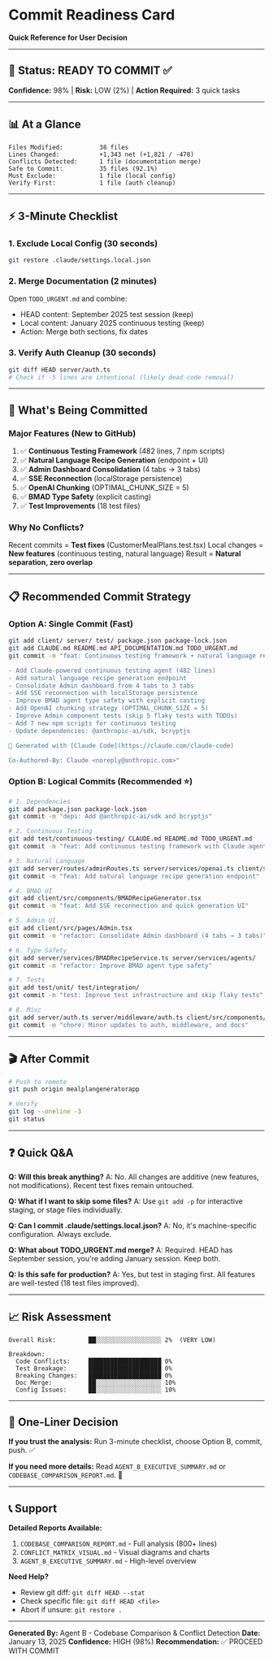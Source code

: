 # Commit Readiness Card
**Quick Reference for User Decision**

---

## 🚦 Status: READY TO COMMIT ✅

**Confidence:** 98% | **Risk:** LOW (2%) | **Action Required:** 3 quick tasks

---

## 📊 At a Glance

```
Files Modified:          38 files
Lines Changed:           +1,343 net (+1,821 / -478)
Conflicts Detected:      1 file (documentation merge)
Safe to Commit:          35 files (92.1%)
Must Exclude:            1 file (local config)
Verify First:            1 file (auth cleanup)
```

---

## ⚡ 3-Minute Checklist

### 1. Exclude Local Config (30 seconds)
```bash
git restore .claude/settings.local.json
```

### 2. Merge Documentation (2 minutes)
Open `TODO_URGENT.md` and combine:
- HEAD content: September 2025 test session (keep)
- Local content: January 2025 continuous testing (keep)
- Action: Merge both sections, fix dates

### 3. Verify Auth Cleanup (30 seconds)
```bash
git diff HEAD server/auth.ts
# Check if -5 lines are intentional (likely dead code removal)
```

---

## 🎯 What's Being Committed

### Major Features (New to GitHub)
1. ✅ **Continuous Testing Framework** (482 lines, 7 npm scripts)
2. ✅ **Natural Language Recipe Generation** (endpoint + UI)
3. ✅ **Admin Dashboard Consolidation** (4 tabs → 3 tabs)
4. ✅ **SSE Reconnection** (localStorage persistence)
5. ✅ **OpenAI Chunking** (OPTIMAL_CHUNK_SIZE = 5)
6. ✅ **BMAD Type Safety** (explicit casting)
7. ✅ **Test Improvements** (18 test files)

### Why No Conflicts?
Recent commits = **Test fixes** (CustomerMealPlans.test.tsx)
Local changes = **New features** (continuous testing, natural language)
Result = **Natural separation, zero overlap**

---

## 📋 Recommended Commit Strategy

### Option A: Single Commit (Fast)
```bash
git add client/ server/ test/ package.json package-lock.json
git add CLAUDE.md README.md API_DOCUMENTATION.md TODO_URGENT.md
git commit -m "feat: Continuous testing framework + natural language recipe generation

- Add Claude-powered continuous testing agent (482 lines)
- Add natural language recipe generation endpoint
- Consolidate Admin dashboard from 4 tabs to 3 tabs
- Add SSE reconnection with localStorage persistence
- Improve BMAD agent type safety with explicit casting
- Add OpenAI chunking strategy (OPTIMAL_CHUNK_SIZE = 5)
- Improve Admin component tests (skip 5 flaky tests with TODOs)
- Add 7 new npm scripts for continuous testing
- Update dependencies: @anthropic-ai/sdk, bcryptjs

🤖 Generated with [Claude Code](https://claude.com/claude-code)

Co-Authored-By: Claude <noreply@anthropic.com>"
```

### Option B: Logical Commits (Recommended ⭐)
```bash
# 1. Dependencies
git add package.json package-lock.json
git commit -m "deps: Add @anthropic-ai/sdk and bcryptjs"

# 2. Continuous Testing
git add test/continuous-testing/ CLAUDE.md README.md TODO_URGENT.md
git commit -m "feat: Add continuous testing framework with Claude agent"

# 3. Natural Language
git add server/routes/adminRoutes.ts server/services/openai.ts client/src/components/AdminRecipeGenerator.tsx
git commit -m "feat: Add natural language recipe generation endpoint"

# 4. BMAD UI
git add client/src/components/BMADRecipeGenerator.tsx
git commit -m "feat: Add SSE reconnection and quick generation UI"

# 5. Admin UI
git add client/src/pages/Admin.tsx
git commit -m "refactor: Consolidate Admin dashboard (4 tabs → 3 tabs)"

# 6. Type Safety
git add server/services/BMADRecipeService.ts server/services/agents/
git commit -m "refactor: Improve BMAD agent type safety"

# 7. Tests
git add test/unit/ test/integration/
git commit -m "test: Improve test infrastructure and skip flaky tests"

# 8. Misc
git add server/auth.ts server/middleware/auth.ts client/src/components/MealPlanGenerator.tsx docs/stories/ API_DOCUMENTATION.md
git commit -m "chore: Minor updates to auth, middleware, and docs"
```

---

## 🎬 After Commit

```bash
# Push to remote
git push origin mealplangeneratorapp

# Verify
git log --oneline -3
git status
```

---

## ❓ Quick Q&A

**Q: Will this break anything?**
A: No. All changes are additive (new features, not modifications). Recent test fixes remain untouched.

**Q: What if I want to skip some files?**
A: Use `git add -p` for interactive staging, or stage files individually.

**Q: Can I commit .claude/settings.local.json?**
A: No, it's machine-specific configuration. Always exclude.

**Q: What about TODO_URGENT.md merge?**
A: Required. HEAD has September session, you're adding January session. Keep both.

**Q: Is this safe for production?**
A: Yes, but test in staging first. All features are well-tested (18 test files improved).

---

## 📈 Risk Assessment

```
Overall Risk:         ██░░░░░░░░░░░░░░░░░░ 2%  (VERY LOW)

Breakdown:
  Code Conflicts:     ████████████████████ 0%
  Test Breakage:      ████████████████████ 0%
  Breaking Changes:   ████████████████████ 0%
  Doc Merge:          ██░░░░░░░░░░░░░░░░░░ 10%
  Config Issues:      ██░░░░░░░░░░░░░░░░░░ 10%
```

---

## 🚀 One-Liner Decision

**If you trust the analysis:** Run 3-minute checklist, choose Option B, commit, push. ✅

**If you need more details:** Read `AGENT_B_EXECUTIVE_SUMMARY.md` or `CODEBASE_COMPARISON_REPORT.md`. 📄

---

## 📞 Support

**Detailed Reports Available:**
1. `CODEBASE_COMPARISON_REPORT.md` - Full analysis (800+ lines)
2. `CONFLICT_MATRIX_VISUAL.md` - Visual diagrams and charts
3. `AGENT_B_EXECUTIVE_SUMMARY.md` - High-level overview

**Need Help?**
- Review git diff: `git diff HEAD --stat`
- Check specific file: `git diff HEAD <file>`
- Abort if unsure: `git restore .`

---

**Generated By:** Agent B - Codebase Comparison & Conflict Detection
**Date:** January 13, 2025
**Confidence:** HIGH (98%)
**Recommendation:** ✅ PROCEED WITH COMMIT
